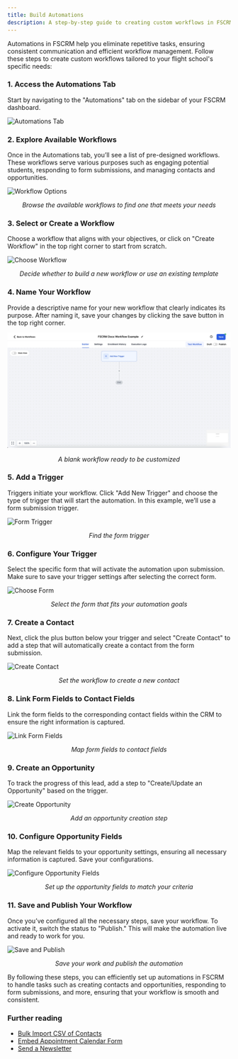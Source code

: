 ```yaml
---
title: Build Automations
description: A step-by-step guide to creating custom workflows in FSCRM to automate tasks and streamline your operations.
---
```


Automations in FSCRM help you eliminate repetitive tasks, ensuring consistent communication and efficient workflow management. Follow these steps to create custom workflows tailored to your flight school's specific needs:

### 1. Access the Automations Tab

Start by navigating to the "Automations" tab on the sidebar of your FSCRM dashboard.

![Automations Tab](/build-automations-guide/automations-tab.webp)

### 2. Explore Available Workflows

Once in the Automations tab, you’ll see a list of pre-designed workflows. These workflows serve various purposes such as engaging potential students, responding to form submissions, and managing contacts and opportunities.

![Workflow Options](/build-automations-guide/workflow-options.webp)  
_<p style="text-align: center;">Browse the available workflows to find one that meets your needs</p>_

### 3. Select or Create a Workflow

Choose a workflow that aligns with your objectives, or click on "Create Workflow" in the top right corner to start from scratch.

![Choose Workflow](/build-automations-guide/choose-workflow.webp)  
_<p style="text-align: center;">Decide whether to build a new workflow or use an existing template</p>_

### 4. Name Your Workflow

Provide a descriptive name for your new workflow that clearly indicates its purpose. After naming it, save your changes by clicking the save button in the top right corner.

![Name Workflow](/public/build-automations-guide/name-workflow.webp)
_<p style="text-align: center;">A blank workflow ready to be customized</p>_

### 5. Add a Trigger

Triggers initiate your workflow. Click "Add New Trigger" and choose the type of trigger that will start the automation. In this example, we’ll use a form submission trigger.

![Form Trigger](/build-automations-guide/form-trigger.webp)
_<p style="text-align: center;">Find the form trigger</p>_

### 6. Configure Your Trigger

Select the specific form that will activate the automation upon submission. Make sure to save your trigger settings after selecting the correct form.

![Choose Form](/build-automations-guide/choose-form.webp)
_<p style="text-align: center;">Select the form that fits your automation goals</p>_

### 7. Create a Contact

Next, click the plus button below your trigger and select "Create Contact" to add a step that will automatically create a contact from the form submission.

![Create Contact](/build-automations-guide/create-contact.webp)
_<p style="text-align: center;">Set the workflow to create a new contact</p>_

### 8. Link Form Fields to Contact Fields

Link the form fields to the corresponding contact fields within the CRM to ensure the right information is captured.

![Link Form Fields](/build-automations-guide/form-fields.webp)
_<p style="text-align: center;">Map form fields to contact fields</p>_

### 9. Create an Opportunity

To track the progress of this lead, add a step to "Create/Update an Opportunity" based on the trigger.

![Create Opportunity](/build-automations-guide/create-opportunity.webp)
_<p style="text-align: center;">Add an opportunity creation step</p>_

### 10. Configure Opportunity Fields

Map the relevant fields to your opportunity settings, ensuring all necessary information is captured. Save your configurations.

![Configure Opportunity Fields](/build-automations-guide/configure-opportunity-field.webp)
_<p style="text-align: center;">Set up the opportunity fields to match your criteria</p>_

### 11. Save and Publish Your Workflow

Once you’ve configured all the necessary steps, save your workflow. To activate it, switch the status to "Publish." This will make the automation live and ready to work for you.

![Save and Publish](/build-automations-guide/save-and-publish.webp)
_<p style="text-align: center;">Save your work and publish the automation</p>_

By following these steps, you can efficiently set up automations in FSCRM to handle tasks such as creating contacts and opportunities, responding to form submissions, and more, ensuring that your workflow is smooth and consistent.

### Further reading

- [Bulk Import CSV of Contacts](/guides/bulk-import-contacts)
- [Embed Appointment Calendar Form](/guides/embed-appointment-calendar)
- [Send a Newsletter](/guides/send-newsletter)
